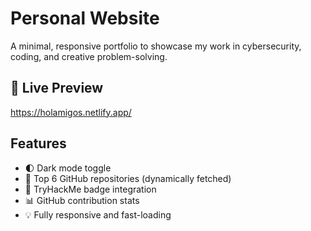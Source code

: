 # Personal Website

A minimal, responsive portfolio to showcase my work in cybersecurity, coding, and creative problem-solving.

## 🔗 Live Preview
https://holamigos.netlify.app/

## Features

- 🌓 Dark mode toggle
- 📁 Top 6 GitHub repositories (dynamically fetched)
- 🧠 TryHackMe badge integration
- 📊 GitHub contribution stats
- 💡 Fully responsive and fast-loading


